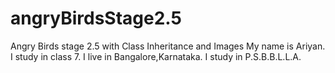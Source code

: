 # angryBirdsStage2.5
Angry Birds stage 2.5 with Class Inheritance and Images
My name is Ariyan.
I study in class 7.
I live in Bangalore,Karnataka.
I study in P.S.B.B.L.L.A.

